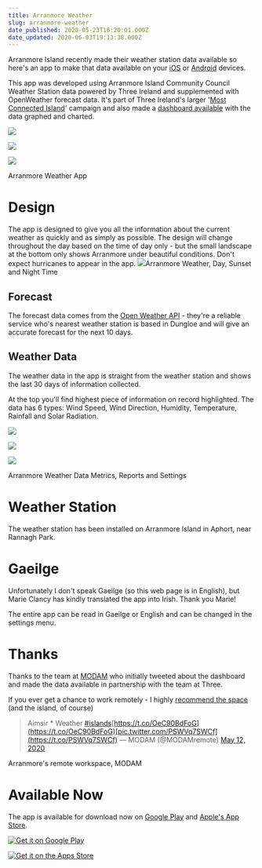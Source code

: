 ```yaml
---
title: Arranmore Weather
slug: arranmore-weather
date_published: 2020-05-23T16:20:01.000Z
date_updated: 2020-06-03T19:13:38.000Z
---
```


Arranmore Island recently made their weather station data available so here's an app to make that data available on your [iOS](https://apps.apple.com/us/app/arranmore-weather/id1514928374?ls=1) or [Android](https://play.google.com/store/apps/details?id=co.hexastudios.arranmoreweather) devices.

This app was developed using Arranmore Island Community Council Weather Station data powered by Three Ireland and supplemented with OpenWeather forecast data. It's part of Three Ireland's larger '[Most Connected Island](https://www.three.ie/business/the-island/)' campaign and also made a [dashboard available](https://arranmore.3apps.ie/#/weather/dashboard) with the data graphed and charted. 

![](/images/2020/05/ios1-1.png)

![](/images/2020/05/android-tab2.png)

![](/images/2020/05/ios2-1.png)

Arranmore Weather App
# Design

The app is designed to give you all the information about the current weather as quickly and as simply as possible. The design will change throughout the day based on the time of day only - but the small landscape at the bottom only shows Arranmore under beautiful conditions. Don't expect hurricanes to appear in the app.
![](/images/2020/05/shareimage-v2.png)Arranmore Weather, Day, Sunset and Night Time
## Forecast

The forecast data comes from the [Open Weather API](https://openweathermap.org/api) - they're a reliable service who's nearest weather station is based in Dungloe and will give an accurate forecast for the next 10 days.

## Weather Data

The weather data in the app is straight from the weather station and shows the last 30 days of information collected.

At the top you'll find highest piece of information on record highlighted. The data has 6 types: Wind Speed, Wind Direction, Humidity, Temperature, Rainfall and Solar Radiation.

![](/images/2020/05/ios3-1.png)

![](/images/2020/05/ios4-1.png)

![](/images/2020/05/ios5-2.png)

Arranmore Weather Data Metrics, Reports and Settings
# Weather Station

The weather station has been installed on Arranmore Island in Aphort, near Rannagh Park.

# Gaeilge

Unfortunately I don't speak Gaeilge (so this web page is in English), but Marie Clancy has kindly translated the app into Irish. Thank you Marie!

The entire app can be read in Gaeilge or English and can be changed in the settings menu.

# Thanks

Thanks to the team at [MODAM](https://modam.work/) who initially tweeted about the dashboard and made the data available in partnership with the team at Three.

If you ever get a chance to work remotely - I highly [recommend the space ](/arranmore-modam/)(and the island, of course)

> Aimsir * Weather [#islands](https://twitter.com/hashtag/islands?src=hash&amp;ref_src=twsrc%5Etfw)[https://t.co/OeC90BdFoG](https://t.co/OeC90BdFoG)[pic.twitter.com/PSWVq7SWCf](https://t.co/PSWVq7SWCf)
> &mdash; MODAM (@MODAMremote) [May 12, 2020](https://twitter.com/MODAMremote/status/1260311607386746880?ref_src=twsrc%5Etfw)

Arranmore's remote workspace, MODAM
# Available Now

The app is available for download now on [Google Play](https://play.google.com/store/apps/details?id=co.hexastudios.arranmoreweather) and [Apple's App Store](https://apps.apple.com/us/app/arranmore-weather/id1514928374?ls=1).

[![Get it on Google Play](https://play.google.com/intl/en_gb/badges/static/images/badges/en_badge_web_generic.png)](https://play.google.com/store/apps/details?id=co.hexastudios.arranmoreweather)

[![Get it on the Apps Store](https://i1.wp.com/incipia.co/wp-content/uploads/2017/10/app-store.png)](https://apps.apple.com/us/app/arranmore-weather/id1514928374?ls=1)
